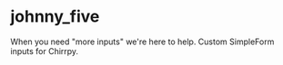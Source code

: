 johnny_five
===========

When you need "more inputs" we're here to help.  Custom SimpleForm inputs for Chirrpy.